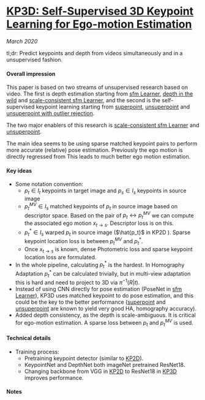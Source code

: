 # [KP3D: Self-Supervised 3D Keypoint Learning for Ego-motion Estimation](https://arxiv.org/abs/1912.03426)

_March 2020_

tl;dr: Predict keypoints and depth from videos simultaneously and in a unsupervised fashion.

#### Overall impression
This paper is based on two streams of unsupervised research based on video. The first is depth estimation starting from [sfm Learner](sfm_learner.md), [depth in the wild](mono_depth_video_in_the_wild.md) and [scale-consistent sfm Learner](sc_sfm_learner.md), and the second is the self-supervised keypoint learning starting from [superpoint](superpoint.md), [unsuperpoint](unsuperpoint.md) and [unsuperpoint with outlier rejection](kp2d.md).

The two major enablers of this research is [scale-consistent sfm Learner](sc_sfm_learner.md) and [unsuperpoint](unsuperpoint.md).

The main idea seems to be using sparse matched keypoint pairs to perform more accurate (relative) pose estimation. Previously the ego motion is directly regressed from This leads to much better ego motion estimation.

#### Key ideas
- Some notation convention:
	- $p_t \in I_t$ keypoints in target image and $p_s \in I_s$ keypoints in source image
	- $p_t^{MV} \in I_s$ matched keypoints of $p_t$ in source image based on descriptor space. Based on the pair of $p_t \leftrightarrow p_t^{MV}$ we can compute the associated ego motion $x_{t \rightarrow s}$. Descriptor loss is on this. 
	- $p_t^* \in I_s$ warped $p_t$ in source image ($\hat{p_t}$ in KP2D ). Sparse keypoint location loss is between $p_t^{MV}$ and $p_t^*$.
	- Once $x_{t \rightarrow s}$ is known, dense Photometric loss and sparse keypoint location loss are formulated.
- In the whole pipeline, calculating $p_t^*$ is the hardest. In Homography Adaptation $p_t^*$ can be calculated trivially, but in multi-view adaptation this is hard and need to project to 3D via $\pi^{-1}(R|t)$.
- Instead of using CNN directly for pose estimation (PoseNet in [sfm Learner](sfm_learner.md)), KP3D uses matched keypoint to do pose estimation, and this could be the key to the better performance ([superpoint](superpoint.md) and [unsuperpoint](unsuperpoint.md) are known to yield very good HA, homography accuracy).
- Added depth consistency, as the depth is scale-ambiguous. It is critical for ego-motion estimation. A sparse loss between $p_t$ and $p_t^{MV}$ is used. 


#### Technical details
- Training process:
	- Pretraining keypoint detector (similar to [KP2D](kp2d.md)).
	- KeypointNet and DepthNet both imageNet pretrained ResNet18. 
	- Changing backbone from VGG in [KP2D](kp2d) to ResNet18 in [KP3D](kp3d.md) improves performance.

#### Notes


